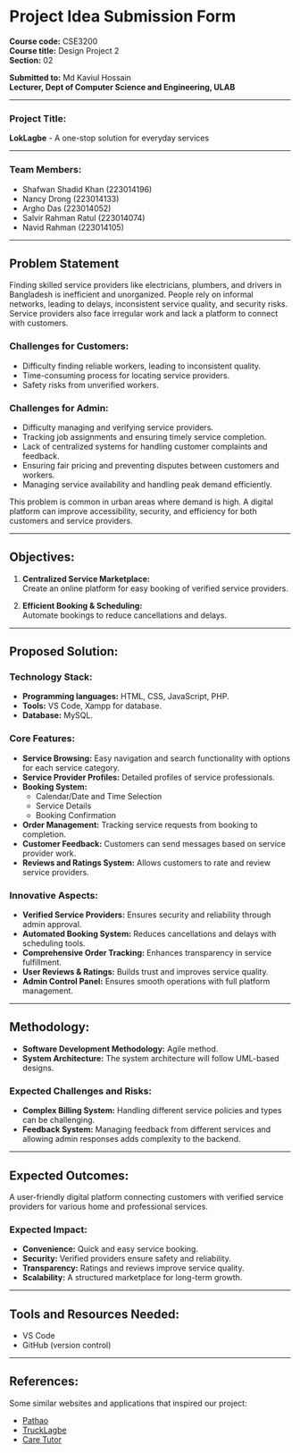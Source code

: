# Project Idea Submission Form

**Course code:** CSE3200  
**Course title:** Design Project 2  
**Section:** 02  

**Submitted to:** Md Kaviul Hossain  
**Lecturer, Dept of Computer Science and Engineering, ULAB**  

---

### **Project Title:**  
**LokLagbe** - A one-stop solution for everyday services

---

### **Team Members:**
- Shafwan Shadid Khan (223014196)
- Nancy Drong (223014133)
- Argho Das (223014052)
- Salvir Rahman Ratul (223014074)
- Navid Rahman (223014105)

---

## **Problem Statement**

Finding skilled service providers like electricians, plumbers, and drivers in Bangladesh is inefficient and unorganized. People rely on informal networks, leading to delays, inconsistent service quality, and security risks. Service providers also face irregular work and lack a platform to connect with customers.

### **Challenges for Customers:**
- Difficulty finding reliable workers, leading to inconsistent quality.
- Time-consuming process for locating service providers.
- Safety risks from unverified workers.

### **Challenges for Admin:**
- Difficulty managing and verifying service providers.
- Tracking job assignments and ensuring timely service completion.
- Lack of centralized systems for handling customer complaints and feedback.
- Ensuring fair pricing and preventing disputes between customers and workers.
- Managing service availability and handling peak demand efficiently.

This problem is common in urban areas where demand is high. A digital platform can improve accessibility, security, and efficiency for both customers and service providers.

---

## **Objectives:**

1. **Centralized Service Marketplace:**  
   Create an online platform for easy booking of verified service providers.
   
2. **Efficient Booking & Scheduling:**  
   Automate bookings to reduce cancellations and delays.

---

## **Proposed Solution:**

### **Technology Stack:**
- **Programming languages:** HTML, CSS, JavaScript, PHP.
- **Tools:** VS Code, Xampp for database.
- **Database:** MySQL.

### **Core Features:**

- **Service Browsing:** Easy navigation and search functionality with options for each service category.
- **Service Provider Profiles:** Detailed profiles of service professionals.
- **Booking System:**
  - Calendar/Date and Time Selection
  - Service Details
  - Booking Confirmation
- **Order Management:** Tracking service requests from booking to completion.
- **Customer Feedback:** Customers can send messages based on service provider work.
- **Reviews and Ratings System:** Allows customers to rate and review service providers.

### **Innovative Aspects:**
- **Verified Service Providers:** Ensures security and reliability through admin approval.
- **Automated Booking System:** Reduces cancellations and delays with scheduling tools.
- **Comprehensive Order Tracking:** Enhances transparency in service fulfillment.
- **User Reviews & Ratings:** Builds trust and improves service quality.
- **Admin Control Panel:** Ensures smooth operations with full platform management.

---

## **Methodology:**

- **Software Development Methodology:** Agile method.
- **System Architecture:** The system architecture will follow UML-based designs.

### **Expected Challenges and Risks:**
- **Complex Billing System:** Handling different service policies and types can be challenging.
- **Feedback System:** Managing feedback from different services and allowing admin responses adds complexity to the backend.

---

## **Expected Outcomes:**
A user-friendly digital platform connecting customers with verified service providers for various home and professional services.

### **Expected Impact:**
- **Convenience:** Quick and easy service booking.
- **Security:** Verified providers ensure safety and reliability.
- **Transparency:** Ratings and reviews improve service quality.
- **Scalability:** A structured marketplace for long-term growth.

---

## **Tools and Resources Needed:**
- VS Code
- GitHub (version control)

---

## **References:**
Some similar websites and applications that inspired our project:
- [Pathao](https://pathao.com/)
- [TruckLagbe](https://www.trucklagbe.com/)
- [Care Tutor](https://caretutors.com/)
